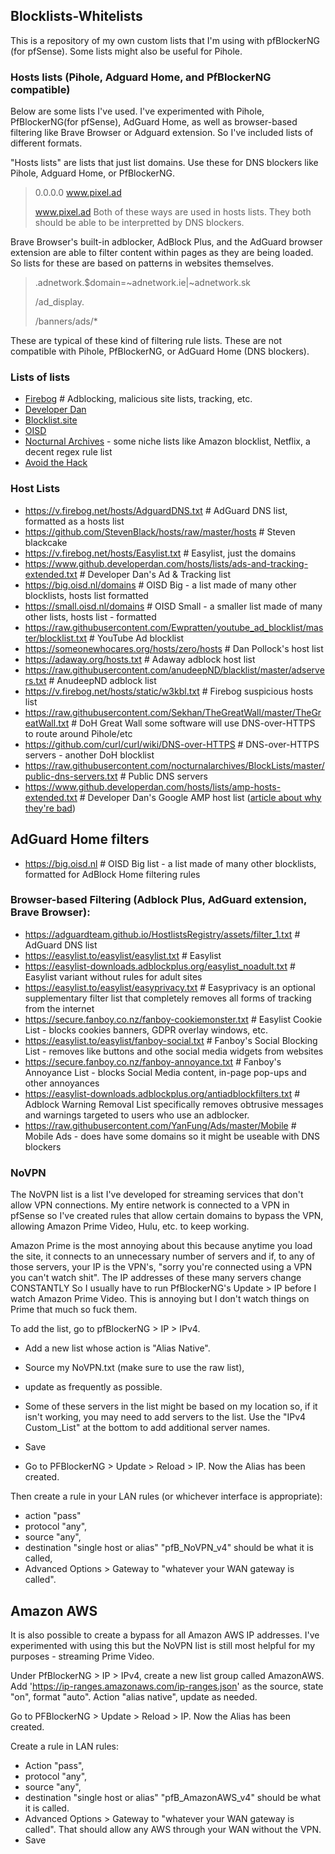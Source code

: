 ﻿## Blocklists-Whitelists
 
 This is a repository of my own custom lists that I'm using with pfBlockerNG (for pfSense). Some lists might also be useful for Pihole.
 
 ### Hosts lists (Pihole, Adguard Home, and PfBlockerNG compatible)
Below are some lists I've used. I've experimented with Pihole, PfBlockerNG(for pfSense), AdGuard Home, as well as browser-based filtering like Brave Browser or Adguard extension. So I've included lists of different formats. 

"Hosts lists" are lists that just list domains. Use these for DNS blockers like Pihole, Adguard Home, or PfBlockerNG. 
> 0.0.0.0 www.pixel.ad
> 
> www.pixel.ad
Both of these ways are used in hosts lists. They both should be able to be interpretted by DNS blockers.

Brave Browser's built-in adblocker, AdBlock Plus, and the AdGuard browser extension are able to filter content within pages as they are being loaded. So lists for these are based on patterns in websites themselves.

> .adnetwork.$domain=~adnetwork.ie|~adnetwork.sk
>
> /ad_display.
>
> /banners/ads/*

These are typical of these kind of filtering rule lists. These are not compatible with Pihole, PfBlockerNG, or AdGuard Home (DNS blockers).

### Lists of lists
- [Firebog](https://firebog.net/)   # Adblocking, malicious site lists, tracking, etc.
- [Developer Dan](https://www.github.developerdan.com/hosts/)
- [Blocklist.site](https://blocklist.site/)
- [OISD](https://oisd.nl/)
- [Nocturnal Archives](https://github.com/nocturnalarchives/BlockLists) - some niche lists like Amazon blocklist, Netflix, a decent regex rule list
- [Avoid the Hack](https://avoidthehack.com/best-pihole-blocklists)

### Host Lists
- https://v.firebog.net/hosts/AdguardDNS.txt   # AdGuard DNS list, formatted as a hosts list
- https://github.com/StevenBlack/hosts/raw/master/hosts      # Steven blackcake
- https://v.firebog.net/hosts/Easylist.txt # Easylist, just the domains
- https://www.github.developerdan.com/hosts/lists/ads-and-tracking-extended.txt  # Developer Dan's Ad & Tracking list
- https://big.oisd.nl/domains # OISD Big - a list made of many other blocklists, hosts list formatted
- https://small.oisd.nl/domains # OISD Small - a smaller list made of many other lists, hosts list - formatted
- https://raw.githubusercontent.com/Ewpratten/youtube_ad_blocklist/master/blocklist.txt # YouTube Ad blocklist
- https://someonewhocares.org/hosts/zero/hosts # Dan Pollock's host list
- https://adaway.org/hosts.txt # Adaway adblock host list
- https://raw.githubusercontent.com/anudeepND/blacklist/master/adservers.txt # AnudeepND adblock list
- https://v.firebog.net/hosts/static/w3kbl.txt # Firebog suspicious hosts list
- https://raw.githubusercontent.com/Sekhan/TheGreatWall/master/TheGreatWall.txt # DoH Great Wall some software will use DNS-over-HTTPS to route around Pihole/etc
- https://github.com/curl/curl/wiki/DNS-over-HTTPS # DNS-over-HTTPS servers - another DoH blocklist
- https://raw.githubusercontent.com/nocturnalarchives/BlockLists/master/public-dns-servers.txt # Public DNS servers
- https://www.github.developerdan.com/hosts/lists/amp-hosts-extended.txt # Developer Dan's Google AMP host list ([article about why they're bad](https://www.theregister.com/2017/05/19/open_source_insider_google_amp_bad_bad_bad/))

## AdGuard Home filters
- https://big.oisd.nl  # OISD Big list - a list made of many other blocklists, formatted for AdBlock Home filtering rules

### Browser-based Filtering (Adblock Plus, AdGuard extension, Brave Browser):
- https://adguardteam.github.io/HostlistsRegistry/assets/filter_1.txt   # AdGuard DNS list
- https://easylist.to/easylist/easylist.txt  # Easylist
- https://easylist-downloads.adblockplus.org/easylist_noadult.txt # Easylist variant without rules for adult sites
- https://easylist.to/easylist/easyprivacy.txt # Easyprivacy  is an optional supplementary filter list that completely removes all forms of tracking from the internet
- https://secure.fanboy.co.nz/fanboy-cookiemonster.txt # Easylist Cookie List - blocks cookies banners, GDPR overlay windows, etc.
- https://easylist.to/easylist/fanboy-social.txt # Fanboy's Social Blocking List - removes like buttons and othe social media widgets from websites
- https://secure.fanboy.co.nz/fanboy-annoyance.txt # Fanboy's Annoyance List - blocks Social Media content, in-page pop-ups and other annoyances
- https://easylist-downloads.adblockplus.org/antiadblockfilters.txt # Adblock Warning Removal List specifically removes obtrusive messages and warnings targeted to users who use an adblocker.
- https://raw.githubusercontent.com/YanFung/Ads/master/Mobile   # Mobile Ads - does have some domains so it might be useable with DNS blockers

 
 ### NoVPN
 The NoVPN list is a list I've developed for streaming services that don't allow VPN connections.  My entire network is connected to a VPN in pfSense so I've created rules that allow certain domains to bypass the VPN, allowing Amazon Prime Video, Hulu, etc. to keep working. 
 
 Amazon Prime is the most annoying about this because anytime you load the site, it connects to an unnecessary number of servers and if, to any of those servers, your IP is the VPN's, "sorry you're connected using a VPN you can't watch shit". The IP addresses of these many servers change CONSTANTLY So I usually have to run PfBlockerNG's Update > IP before I watch Amazon Prime Video. This is annoying but I don't watch things on Prime that much so fuck them. 
 

To add the list, go to pfBlockerNG > IP > IPv4. 
- Add a new list whose action is "Alias Native". 
- Source my NoVPN.txt (make sure to use the raw list), 
- update as frequently as possible. 
- Some of these servers in the list might be based on my location so, if it isn't working, you may need to add servers to the list. Use the "IPv4 Custom_List" at the bottom to add additional server names. 
- Save

- Go to PFBlockerNG > Update > Reload > IP. Now the Alias has been created.

Then create a rule in your LAN rules (or whichever interface is appropriate):
- action "pass"
- protocol "any", 
- source "any", 
- destination "single host or alias" "pfB_NoVPN_v4" should be what it is called, 
- Advanced Options > Gateway to "whatever your WAN gateway is called".

## Amazon AWS
It is also possible to create a bypass for all Amazon AWS IP addresses. I've experimented with using this but the NoVPN list is still most helpful for my purposes - streaming Prime Video.

Under PfBlockerNG > IP > IPv4, create a new list group called AmazonAWS.  Add 'https://ip-ranges.amazonaws.com/ip-ranges.json' as the source, state "on", format "auto". Action "alias native", update as needed.

Go to PFBlockerNG > Update > Reload > IP. Now the Alias has been created.

Create a rule in LAN rules:
- Action "pass", 
- protocol "any", 
- source "any", 
- destination "single host or alias" "pfB_AmazonAWS_v4" should be what it is called. 
- Advanced Options > Gateway to "whatever your WAN gateway is called". That should allow any AWS through your WAN without the VPN.
- Save
